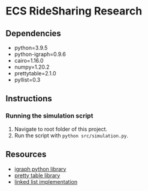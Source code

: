 # ECS RideSharing Research

## Dependencies
- python=3.9.5
- python-igraph=0.9.6
- cairo=1.16.0
- numpy=1.20.2
- prettytable=2.1.0
- pyllist=0.3

## Instructions

### Running the simulation script
1. Navigate to root folder of this project.
2. Run the script with `python src/simulation.py`.

## Resources
- [igraph python library](https://igraph.org/python/)
- [pretty table library](https://pypi.org/project/prettytable/)
- [linked list implementation](https://pythonhosted.org/pyllist/)
